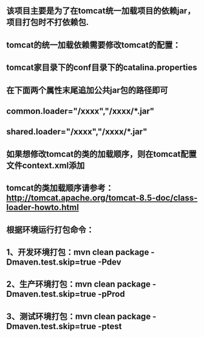 ## 该项目主要是为了在tomcat统一加载项目的依赖jar，项目打包时不打依赖包.
## tomcat的统一加载依赖需要修改tomcat的配置：
## tomcat家目录下的conf目录下的catalina.properties
## 在下面两个属性末尾追加公共jar包的路径即可
## common.loader="/xxxx","/xxxx/*.jar"
## shared.loader="/xxxx","/xxxx/*.jar"

## 如果想修改tomcat的类的加载顺序，则在tomcat配置文件context.xml添加<Loader delegate="true"/> 
## tomcat的类加载顺序请参考：http://tomcat.apache.org/tomcat-8.5-doc/class-loader-howto.html

## 根据环境运行打包命令：
## 1、开发环境打包：mvn clean package -Dmaven.test.skip=true -Pdev
## 2、生产环境打包：mvn clean package -Dmaven.test.skip=true -pProd
## 3、测试环境打包：mvn clean package -Dmaven.test.skip=true -ptest
